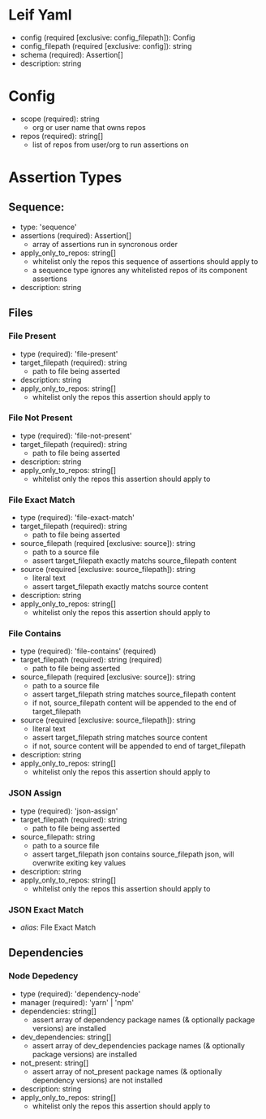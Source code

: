 # Leif Yaml
- config (required [exclusive: config_filepath]): Config
- config_filepath (required [exclusive: config]): string
- schema (required): Assertion[]
- description: string

# Config

- scope (required): string 
  - org or user name that owns repos
- repos (required): string[]
  - list of repos from user/org to run assertions on

# Assertion Types

## Sequence:
- type: 'sequence'
- assertions (required): Assertion[]
  - array of assertions run in syncronous order
- apply_only_to_repos: string[]
  - whitelist only the repos this sequence of assertions should apply to
  - a sequence type ignores any whitelisted repos of its component assertions
- description: string

## Files

### File Present
- type (required): 'file-present'
- target_filepath (required): string
  - path to file being asserted
- description: string
- apply_only_to_repos: string[]
  - whitelist only the repos this assertion should apply to

### File Not Present
- type (required): 'file-not-present'
- target_filepath (required): string
  - path to file being asserted
- description: string
- apply_only_to_repos: string[]
  - whitelist only the repos this assertion should apply to

### File Exact Match
- type (required): 'file-exact-match'
- target_filepath (required): string
  - path to file being asserted
- source_filepath (required [exclusive: source]): string 
  - path to a source file
  - assert target_filepath exactly matchs source_filepath content
- source (required [exclusive: source_filepath]): string 
  - literal text
  - assert target_filepath exactly matchs source content
- description: string
- apply_only_to_repos: string[]
  - whitelist only the repos this assertion should apply to

### File Contains
- type (required): 'file-contains' (required)
- target_filepath (required): string (required)
  - path to file being asserted
- source_filepath (required [exclusive: source]): string 
  - path to a source file
  - assert target_filepath string matches source_filepath content
  - if not, source_filepath content will be appended to the end of target_filepath
- source (required [exclusive: source_filepath]): string 
  - literal text
  - assert target_filepath string matches source content
  - if not, source content will be appended to end of target_filepath
- description: string
- apply_only_to_repos: string[]
  - whitelist only the repos this assertion should apply to

### JSON Assign
- type (required): 'json-assign'
- target_filepath (required): string
  - path to file being asserted
- source_filepath: string
  - path to a source file
  - assert target_filepath json contains source_filepath json, will overwrite exiting key values
- description: string
- apply_only_to_repos: string[]
  - whitelist only the repos this assertion should apply to

### JSON Exact Match
- _alias_: File Exact Match

## Dependencies

### Node Depedency
- type (required): 'dependency-node'
- manager (required): 'yarn' | 'npm'
- dependencies: string[]
  - assert array of dependency package names (& optionally package versions) are installed
- dev_dependencies: string[]
  - assert array of dev_dependencies package names (& optionally package versions) are installed
- not_present: string[]
  - assert array of not_present package names (& optionally dependency versions) are not installed
- description: string
- apply_only_to_repos: string[]
  - whitelist only the repos this assertion should apply to
